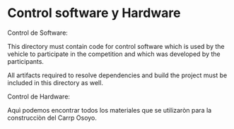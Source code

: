 Control software y Hardware
====
Control de Software:

This directory must contain code for control software which is used by the vehicle to participate in the competition and which was developed by the participants.

All artifacts required to resolve dependencies and build the project must be included in this directory as well.

Control de Hardware:

Aquì podemos encontrar todos los materiales que se utilizaròn para la construcciòn del Carrp Osoyo.
